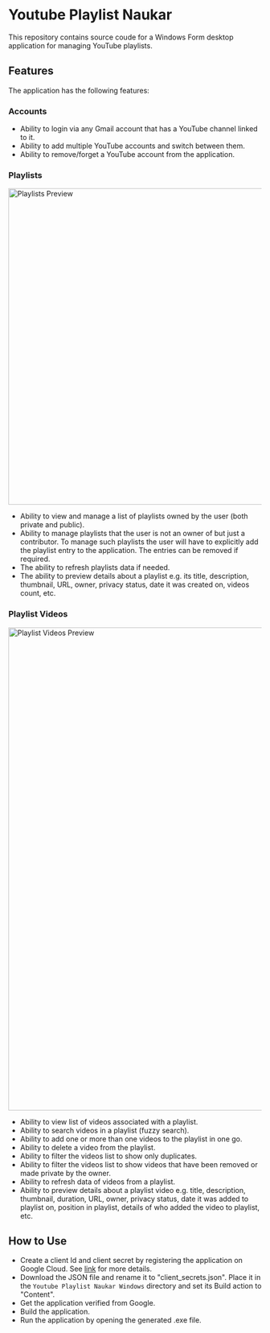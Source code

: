 # Youtube Playlist Naukar
This repository contains source coude for a Windows Form desktop application for managing YouTube playlists. 

## Features
The application has the following features:

### Accounts

* Ability to login via any Gmail account that has a YouTube channel linked to it.
* Ability to add multiple YouTube accounts and switch between them.
* Ability to remove/forget a YouTube account from the application.

### Playlists

<img width="629" alt="Playlists Preview" src="https://user-images.githubusercontent.com/20472892/188941119-377ca699-761a-42a3-b611-ad8f893a7107.PNG">

* Ability to view and manage a list of playlists owned by the user (both private and public).
* Ability to manage playlists that the user is not an owner of but just a contributor. To manage such playlists the user will have to explicitly add the playlist entry to the application. The entries can be removed if required.
* The ability to refresh playlists data if needed.
* The ability to preview details about a playlist e.g. its title, description, thumbnail, URL, owner, privacy status, date it was created on, videos count, etc. 

### Playlist Videos
<img width="960" alt="Playlist Videos Preview" src="https://user-images.githubusercontent.com/20472892/188940499-543c9a3e-71b4-4051-8623-430b3337984d.PNG">

* Ability to view list of videos associated with a playlist.
* Ability to search videos in a playlist (fuzzy search).
* Ability to add one or more than one videos to the playlist in one go.
* Ability to delete a video from the playlist.
* Ability to filter the videos list to show only duplicates.
* Ability to filter the videos list to show videos that have been removed or made private by the owner.
* Ability to refresh data of videos from a playlist.
* Ability to preview details about a playlist video e.g. title, description, thumbnail, duration, URL, owner, privacy status, date it was added to playlist on, position in playlist, details of who added the video to playlist, etc.

## How to Use
* Create a client Id and client secret by registering the application on Google Cloud. See [link](https://support.google.com/cloud/answer/6158849?hl=en) for more details. 
* Download the JSON file and rename it to "client_secrets.json". Place it in the `Youtube Playlist Naukar Windows` directory and set its Build action to "Content".
* Get the application verified from Google.
* Build the application.
* Run the application by opening the generated .exe file.
